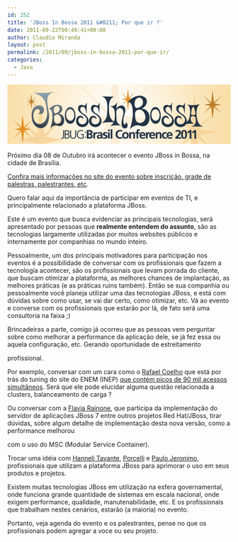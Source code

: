 ```yaml
---
id: 252
title: 'JBoss In Bossa 2011 &#8211; Por que ir ?'
date: 2011-09-22T00:49:41+00:00
author: Claudio Miranda
layout: post
permalink: /2011/09/jboss-in-bossa-2011-por-que-ir/
categories:
  - Java
---
```

<a href="http://www.jbossinbossa.com.br/" target="_blank"><img src="/resources/claudio/20110922_jbossinbossa_header.png" alt="JBoss in Bossa 2011" /></a>

Próximo dia 08 de Outubro irá acontecer o evento JBoss in Bossa, na cidade de Brasília.

<a href="http://www.jbossinbossa.com.br/2011/index.html" target="_blank">Confira mais informações no site do evento sobre inscrição, grade de palestras, palestrantes, etc</a>.

Quero falar aqui da importância de participar em eventos de TI, e principalmente relacionado a plataforma JBoss.

Este é um evento que busca evidenciar as principais tecnologias, será apresentado por pessoas que <span style="font-weight: bold;">realmente entendem do assunto</span>, são as tecnologias largamente utilizadas por muitos websites públicos e internamente por companhias no mundo inteiro.

Pessoalmente, um dos principais motivadores para participação nos eventos é a possibilidade de conversar com os profissionais que fazem a tecnologia acontecer, são os profissionais que levam porrada do cliente, que buscam otimizar a plataforma, as melhores chances de implantação, as melhores práticas (e as práticas ruins também). Então se sua companhia ou pessoalmente você planeja utilizar uma das tecnologias JBoss, e está com dúvidas sobre como usar, se vai dar certo, como otimizar, etc. Vá ao evento e converse com os profissionais que estarão por lá, de fato será uma consultoria na faixa ;)

Brincadeiras a parte, comigo já ocorreu que as pessoas vem perguntar sobre como melhorar a performance da aplicação dele, se já fez essa ou aquela configuração, etc. Gerando oportunidade de estreitamento
  
profissional.

Por exemplo, conversar com um cara como o <a href="http://www.jbossinbossa.com.br/2011/palestrantes.html" target="_blank">Rafael Coelho</a> que está por trás do tuning do site do ENEM (INEP) <a href="http://www.itsitio.com/RedHat_detalleNota_br.htm?idxnota=93065" target="_blank">que contém picos de 90 mil acessos simultâneos</a>. Será que ele pode elucidar alguma questão relacionada a clusters, balanceamento de carga ?

Ou conversar com a <a href="https://github.com/fl4via" target="_blank">Flavia Rainone</a>, que participa da implementação do servidor de aplicações JBoss 7 entre outros projetos Red Hat/JBoss, tirar dúvidas, sobre algum detalhe de implementação desta nova versão, como a performance melhorou
  
com o uso do MSC (Modular Service Container).

Trocar uma idéia com <a href="http://twitter.com/hannelita" target="_blank">Hanneli Tavante</a>, <a href="http://porcelli.com.br/about/" target="_blank">Porcelli</a> e <a href="http://blog.paulojeronimo.info" target="_blank">Paulo Jeronimo</a>, profissionais que utilizam a plataforma JBoss para aprimorar o uso em seus produtos e projetos.

Existem muitas tecnologias JBoss em utilização na esfera governamental, onde funciona grande quantidade de sistemas em escala nacional, onde exigem performance, qualidade, manutenabilidade, etc. E os profissionais que trabalham nestes cenários, estarão (a maioria) no evento.

Portanto, veja agenda do evento e os palestrantes, pense no que os profissionais podem agregar a voce ou seu projeto.